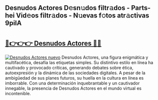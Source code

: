 ## Desnudos Actores D𝚎sn𝚞dos filtr𝚊dos - Parts-hei Vid𝚎os filtr𝚊dos - N𝚞evas f𝚘tos atr𝚊ctivas 9piIA

# <h2><a href="http://mb358y8.tromn.icu/?c=Desnudos+Actores">🔗👉👉👉 Desnudos Actores 🔗🔗</a></h2>

[![Desnudos Actores nuevo](https://i.imgur.com/pEAQMta.gif)](http://mb358y8.tromn.icu/?c=Desnudos+Actores)
Desnudos Actores, una figura enigmática y multifacética, desafía las etiquetas simples. Su distintivo estilo en línea ha cautivado y provocado críticas, generando debates sobre ética, autoexpresión y la dinámica de las sociedades digitales. A pesar de la ambigüedad de sus planes futuros, su huella en la cultura en línea es imborrable. Con una determinación inquebrantable y un cautivador innegable, la presencia de Desnudos Actores en el mundo virtual es incontenible.
